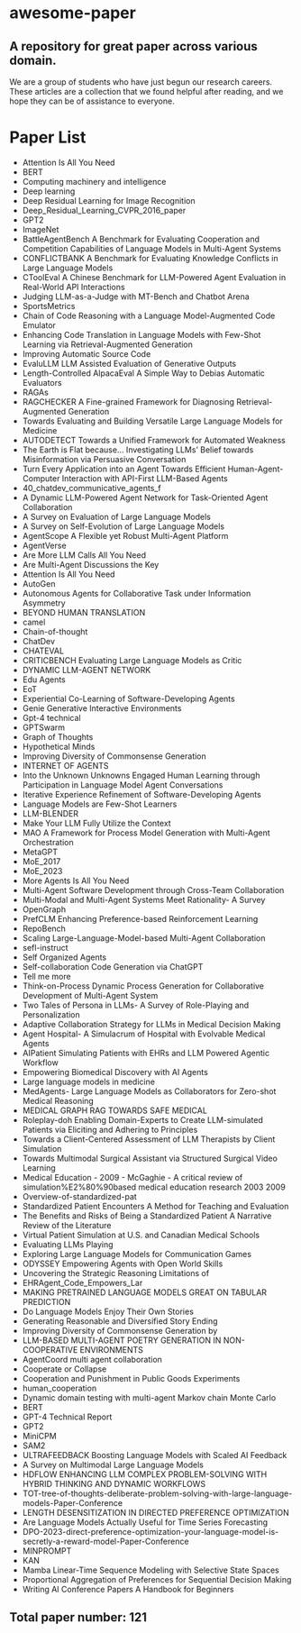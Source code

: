 # awesome-paper

## A repository for great paper across various domain.

We are a group of students who have just begun our research careers. These articles are a collection that we found helpful after reading, and we hope they can be of assistance to everyone.
# Paper List

- Attention Is All You Need
- BERT
- Computing machinery and intelligence
- Deep learning
- Deep Residual Learning for Image Recognition
- Deep_Residual_Learning_CVPR_2016_paper
- GPT2
- ImageNet
- BattleAgentBench A Benchmark for Evaluating Cooperation and Competition Capabilities of Language Models in Multi-Agent Systems
- CONFLICTBANK A Benchmark for Evaluating Knowledge Conflicts in Large Language Models
- CToolEval A Chinese Benchmark for LLM-Powered Agent Evaluation in Real-World API Interactions
- Judging LLM-as-a-Judge with MT-Bench and Chatbot Arena
- SportsMetrics
- Chain of Code Reasoning with a Language Model-Augmented Code Emulator
- Enhancing Code Translation in Language Models with Few-Shot Learning via Retrieval-Augmented Generation
- Improving Automatic Source Code
- EvaluLLM LLM Assisted Evaluation of Generative Outputs
- Length-Controlled AlpacaEval A Simple Way to Debias Automatic Evaluators
- RAGAs
- RAGCHECKER A Fine-grained Framework for Diagnosing Retrieval-Augmented Generation
- Towards Evaluating and Building Versatile Large Language Models for Medicine
- AUTODETECT Towards a Unified Framework for Automated Weakness
- The Earth is Flat because... Investigating LLMs’ Belief towards Misinformation via Persuasive Conversation
- Turn Every Application into an Agent Towards Efficient Human-Agent-Computer Interaction with API-First LLM-Based Agents
- 40_chatdev_communicative_agents_f
- A Dynamic LLM-Powered Agent Network for Task-Oriented Agent Collaboration
- A Survey on Evaluation of Large Language Models
- A Survey on Self-Evolution of Large Language Models
- AgentScope A Flexible yet Robust Multi-Agent Platform
- AgentVerse
- Are More LLM Calls All You Need
- Are Multi-Agent Discussions the Key
- Attention Is All You Need
- AutoGen
- Autonomous Agents for Collaborative Task under Information Asymmetry
- BEYOND HUMAN TRANSLATION
- camel
- Chain-of-thought
- ChatDev
- CHATEVAL
- CRITICBENCH Evaluating Large Language Models as Critic
- DYNAMIC LLM-AGENT NETWORK
- Edu Agents
- EoT
- Experiential Co-Learning of Software-Developing Agents
- Genie Generative Interactive Environments
- Gpt-4 technical
- GPTSwarm
- Graph of Thoughts
- Hypothetical Minds
- Improving Diversity of Commonsense Generation
- INTERNET OF AGENTS
- Into the Unknown Unknowns Engaged Human Learning through Participation in Language Model Agent Conversations
- Iterative Experience Refinement of Software-Developing Agents
- Language Models are Few-Shot Learners
- LLM-BLENDER
- Make Your LLM Fully Utilize the Context
- MAO A Framework for Process Model Generation with Multi-Agent Orchestration
- MetaGPT
- MoE_2017
- MoE_2023
- More Agents Is All You Need
- Multi-Agent Software Development through Cross-Team Collaboration
- Multi-Modal and Multi-Agent Systems Meet Rationality- A Survey
- OpenGraph
- PrefCLM Enhancing Preference-based Reinforcement Learning
- RepoBench
- Scaling Large-Language-Model-based Multi-Agent Collaboration 
- sefl-instruct
- Self Organized Agents
- Self-collaboration Code Generation via ChatGPT
- Tell me more
- Think-on-Process Dynamic Process Generation for Collaborative Development of Multi-Agent System
- Two Tales of Persona in LLMs- A Survey of Role-Playing and Personalization
- Adaptive Collaboration Strategy for LLMs in Medical Decision Making
- Agent Hospital- A Simulacrum of Hospital with Evolvable Medical Agents
- AIPatient Simulating Patients with EHRs and LLM Powered Agentic Workflow
- Empowering Biomedical Discovery with AI Agents
- Large language models in medicine
- MedAgents- Large Language Models as Collaborators for Zero-shot Medical Reasoning
- MEDICAL GRAPH RAG TOWARDS SAFE MEDICAL
- Roleplay-doh Enabling Domain-Experts to Create LLM-simulated Patients via Eliciting and Adhering to Principles
- Towards a Client-Centered Assessment of LLM Therapists by Client Simulation
- Towards Multimodal Surgical Assistant via Structured Surgical Video Learning
- Medical Education - 2009 - McGaghie - A critical review of simulation%E2%80%90based medical education research  2003 2009
- Overview-of-standardized-pat
- Standardized Patient Encounters A Method for Teaching and Evaluation
- The Benefits and Risks of Being a Standardized Patient A Narrative Review of the Literature
- Virtual Patient Simulation at U.S. and Canadian Medical Schools
- Evaluating LLMs Playing
- Exploring Large Language Models for Communication Games
- ODYSSEY Empowering Agents with Open World Skills
- Uncovering the Strategic Reasoning Limitations of
- EHRAgent_Code_Empowers_Lar
- MAKING PRETRAINED LANGUAGE MODELS GREAT ON TABULAR PREDICTION
- Do Language Models Enjoy Their Own Stories
- Generating Reasonable and Diversified Story Ending
- Improving Diversity of Commonsense Generation by
- LLM-BASED MULTI-AGENT POETRY GENERATION IN NON-COOPERATIVE ENVIRONMENTS
- AgentCoord multi agent collaboration
- Cooperate or Collapse
- Cooperation and Punishment in Public Goods Experiments
- human_cooperation
- Dynamic domain testing with multi-agent Markov chain Monte Carlo
- BERT
- GPT-4 Technical Report
- GPT2
- MiniCPM
- SAM2
- ULTRAFEEDBACK Boosting Language Models with Scaled AI Feedback
- A Survey on Multimodal Large Language Models
- HDFLOW ENHANCING LLM COMPLEX PROBLEM-SOLVING WITH HYBRID THINKING AND DYNAMIC WORKFLOWS
- TOT-tree-of-thoughts-deliberate-problem-solving-with-large-language-models-Paper-Conference
- LENGTH DESENSITIZATION IN DIRECTED PREFERENCE OPTIMIZATION
- Are Language Models Actually Useful for Time Series Forecasting
- DPO-2023-direct-preference-optimization-your-language-model-is-secretly-a-reward-model-Paper-Conference
- MINPROMPT
- KAN
- Mamba Linear-Time Sequence Modeling with Selective State Spaces
- Proportional Aggregation of Preferences for Sequential Decision Making
- Writing AI Conference Papers A Handbook for Beginners
## Total paper number: 121
